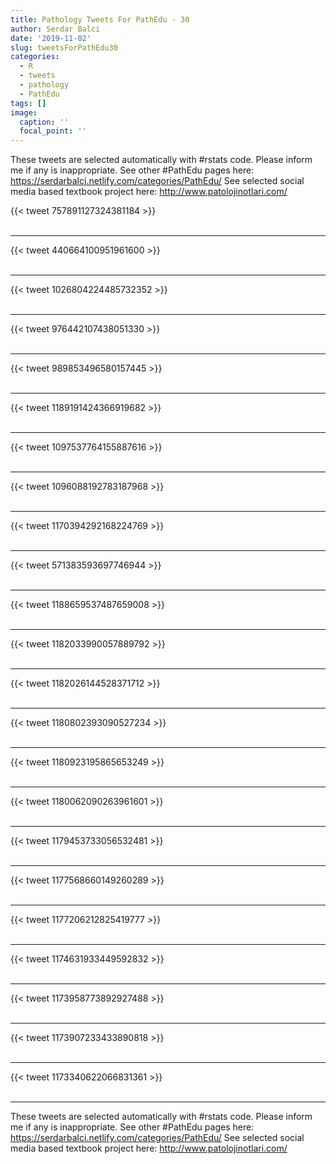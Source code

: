 ```yaml
---
title: Pathology Tweets For PathEdu - 30
author: Serdar Balci
date: '2019-11-02'
slug: tweetsForPathEdu30
categories:
  - R
  - tweets
  - pathology
  - PathEdu
tags: []
image:
  caption: ''
  focal_point: ''
---
```



These tweets are selected automatically with #rstats code. Please inform me if any is inappropriate.
See other #PathEdu pages here: https://serdarbalci.netlify.com/categories/PathEdu/ 
See selected social media based textbook project here: http://www.patolojinotlari.com/

{{< tweet 757891127324381184 >}}
<br>
<br>
<hr>
{{< tweet 440664100951961600 >}}
<br>
<br>
<hr>
{{< tweet 1026804224485732352 >}}
<br>
<br>
<hr>
{{< tweet 976442107438051330 >}}
<br>
<br>
<hr>
{{< tweet 989853496580157445 >}}
<br>
<br>
<hr>
{{< tweet 1189191424366919682 >}}
<br>
<br>
<hr>
{{< tweet 1097537764155887616 >}}
<br>
<br>
<hr>
{{< tweet 1096088192783187968 >}}
<br>
<br>
<hr>
{{< tweet 1170394292168224769 >}}
<br>
<br>
<hr>
{{< tweet 571383593697746944 >}}
<br>
<br>
<hr>
{{< tweet 1188659537487659008 >}}
<br>
<br>
<hr>
{{< tweet 1182033990057889792 >}}
<br>
<br>
<hr>
{{< tweet 1182026144528371712 >}}
<br>
<br>
<hr>
{{< tweet 1180802393090527234 >}}
<br>
<br>
<hr>
{{< tweet 1180923195865653249 >}}
<br>
<br>
<hr>
{{< tweet 1180062090263961601 >}}
<br>
<br>
<hr>
{{< tweet 1179453733056532481 >}}
<br>
<br>
<hr>
{{< tweet 1177568660149260289 >}}
<br>
<br>
<hr>
{{< tweet 1177206212825419777 >}}
<br>
<br>
<hr>
{{< tweet 1174631933449592832 >}}
<br>
<br>
<hr>
{{< tweet 1173958773892927488 >}}
<br>
<br>
<hr>
{{< tweet 1173907233433890818 >}}
<br>
<br>
<hr>
{{< tweet 1173340622066831361 >}}
<br>
<br>
<hr>


These tweets are selected automatically with #rstats code. Please inform me if any is inappropriate.
See other #PathEdu pages here: https://serdarbalci.netlify.com/categories/PathEdu/ 
See selected social media based textbook project here: http://www.patolojinotlari.com/
